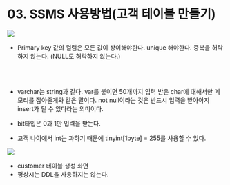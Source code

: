 # 03. SSMS 사용방법(고객 테이블 만들기)
![](https://github.com/MinsoftK/TIL/blob/master/DataBase/image/3-1.png?raw=true)
* Primary key 값의 컬럼은 모든 값이 상이해야한다. unique 해야한다. 중복을 허락하지 않는다. (NULL도 허락하지 않는다.)
<br/>
<br/>

* varchar는 string과 같다. var를 붙이면 50개까지 입력 받은 char에 대해서만 메모리를 잡아줄게와 같은 말이다. not null이라는 것은 반드시 입력을 받아야지 insert가 될 수 있다라는 의미이다.

* bit타입은 0과 1만 입력을 받는다. 

* 고객 나이에서 int는 과하기 때문에 tinyint[1byte] = 255를 사용할 수 있다.

![](https://github.com/MinsoftK/TIL/blob/master/DataBase/image/3-2.png?raw=true)
* customer 테이블 생성 화면
* 평상시는 DDL을 사용하지는 않는다.
